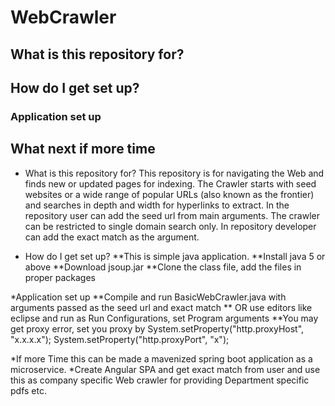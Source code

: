 # WebCrawler
## What is this repository for?
## How do I get set up?
### Application set up
## What next if more time
* What is this repository for?
This repository is for navigating the Web and finds new or updated pages for indexing. The Crawler starts with seed websites or a wide range of popular URLs (also known as the frontier) and searches in depth and width for hyperlinks to extract.
In the repository user can add the seed url from main arguments. The crawler can be restricted to single domain search only. In repository developer can add the exact match as the argument.

* How do I get set up?
**This is simple java application.
**Install java 5 or above
**Download jsoup.jar
**Clone the class file, add the files in proper packages


*Application set up
**Compile and run BasicWebCrawler.java with arguments passed as the seed url and exact match
** OR use editors like eclipse and run as Run Configurations, set Program arguments
**You may get proxy error, set you proxy by System.setProperty("http.proxyHost", "x.x.x.x");                 System.setProperty("http.proxyPort", "x");

*If more Time this can be made a mavenized spring boot application as a microservice. 
*Create Angular SPA and get exact match from user and use this as company specific Web crawler for providing Department specific pdfs etc.
